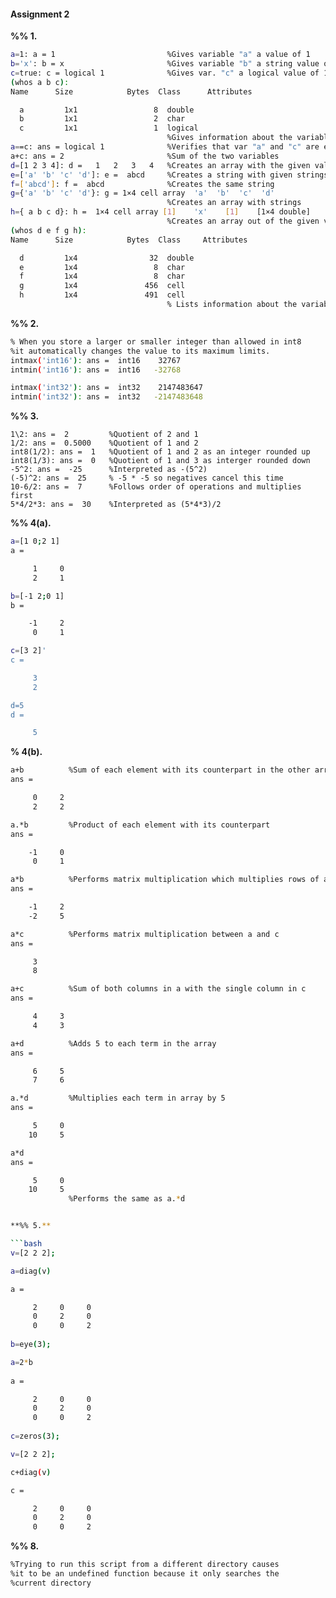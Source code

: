 #### Assignment 2  
**%% 1.**
```bash 
a=1: a = 1                         %Gives variable "a" a value of 1
b='x': b = x                       %Gives variable "b" a string value of 'x'
c=true: c = logical 1              %Gives var. "c" a logical value of 1
(whos a b c):
Name      Size            Bytes  Class      Attributes

  a         1x1                 8  double               
  b         1x1                 2  char                 
  c         1x1                 1  logical
                                   %Gives information about the variables
a==c: ans = logical 1              %Verifies that var "a" and "c" are equal
a+c: ans = 2                       %Sum of the two variables
d=[1 2 3 4]: d =   1   2   3   4   %Creates an array with the given values
e=['a' 'b' 'c' 'd']: e =  abcd     %Creates a string with given strings
f=['abcd']: f =  abcd              %Creates the same string
g={'a' 'b' 'c' 'd'}: g = 1×4 cell array  'a'  'b'  'c'  'd'
                                   %Creates an array with strings
h={ a b c d}: h =  1×4 cell array [1]    'x'    [1]    [1×4 double]
                                   %Creates an array out of the given variables
(whos d e f g h):
Name      Size            Bytes  Class     Attributes

  d         1x4                32  double              
  e         1x4                 8  char                
  f         1x4                 8  char                
  g         1x4               456  cell                
  h         1x4               491  cell                
                                   % Lists information about the variables
```

**%% 2.**
```bash
% When you store a larger or smaller integer than allowed in int8
%it automatically changes the value to its maximum limits.
intmax('int16'): ans =  int16    32767
intmin('int16'): ans =  int16   -32768

intmax('int32'): ans =  int32    2147483647
intmin('int32'): ans =  int32   -2147483648
```

**%% 3.**
```
1\2: ans =  2         %Quotient of 2 and 1
1/2: ans =  0.5000    %Quotient of 1 and 2
int8(1/2): ans =  1   %Quotient of 1 and 2 as an integer rounded up
int8(1/3): ans =  0   %Quotient of 1 and 3 as interger rounded down
-5^2: ans =  -25      %Interpreted as -(5^2)
(-5)^2: ans =  25     % -5 * -5 so negatives cancel this time
10-6/2: ans =  7      %Follows order of operations and multiplies first
5*4/2*3: ans =  30    %Interpreted as (5*4*3)/2
```

**%% 4(a).**
```bash
a=[1 0;2 1]
a =

     1     0
     2     1

b=[-1 2;0 1]
b =

    -1     2
     0     1

c=[3 2]'
c =

     3
     2

d=5
d =

     5
```

**% 4(b).**
```bash
a+b          %Sum of each element with its counterpart in the other array
ans =

     0     2
     2     2

a.*b         %Product of each element with its counterpart
ans = 

    -1     0
     0     1

a*b          %Performs matrix multiplication which multiplies rows of a with columns of b
ans =              

    -1     2
    -2     5

a*c          %Performs matrix multiplication between a and c
ans =

     3
     8

a+c          %Sum of both columns in a with the single column in c
ans =

     4     3
     4     3

a+d          %Adds 5 to each term in the array
ans =

     6     5
     7     6

a.*d         %Multiplies each term in array by 5
ans =

     5     0
    10     5

a*d
ans = 

     5     0
    10     5
             %Performs the same as a.*d


**%% 5.**  

```bash
v=[2 2 2];

a=diag(v)

a =

     2     0     0
     0     2     0
     0     0     2
     
b=eye(3);

a=2*b
     
a =

     2     0     0
     0     2     0
     0     0     2
     
c=zeros(3);

v=[2 2 2];

c+diag(v)

c = 

     2     0     0
     0     2     0
     0     0     2
```

**%% 8.**
```bash
%Trying to run this script from a different directory causes
%it to be an undefined function because it only searches the 
%current directory
```

